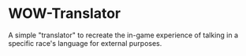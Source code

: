 # WOW-Translator
A simple "translator" to recreate the in-game experience of talking in a specific race's language for external purposes.
